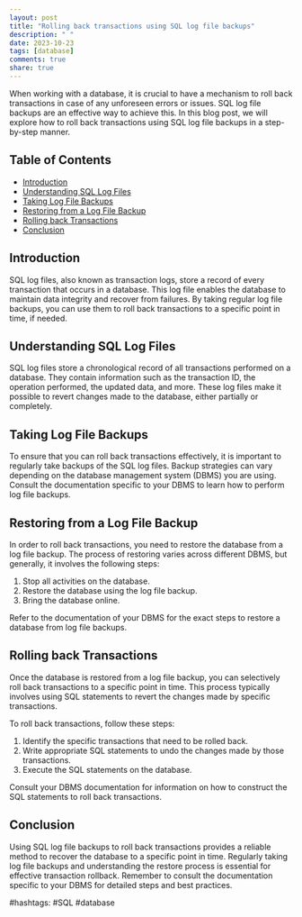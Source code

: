 ```yaml
---
layout: post
title: "Rolling back transactions using SQL log file backups"
description: " "
date: 2023-10-23
tags: [database]
comments: true
share: true
---
```


When working with a database, it is crucial to have a mechanism to roll back transactions in case of any unforeseen errors or issues. SQL log file backups are an effective way to achieve this. In this blog post, we will explore how to roll back transactions using SQL log file backups in a step-by-step manner.

## Table of Contents

- [Introduction](#introduction)
- [Understanding SQL Log Files](#understanding-sql-log-files)
- [Taking Log File Backups](#taking-log-file-backups)
- [Restoring from a Log File Backup](#restoring-from-a-log-file-backup)
- [Rolling back Transactions](#rolling-back-transactions)
- [Conclusion](#conclusion)

## Introduction

SQL log files, also known as transaction logs, store a record of every transaction that occurs in a database. This log file enables the database to maintain data integrity and recover from failures. By taking regular log file backups, you can use them to roll back transactions to a specific point in time, if needed.

## Understanding SQL Log Files

SQL log files store a chronological record of all transactions performed on a database. They contain information such as the transaction ID, the operation performed, the updated data, and more. These log files make it possible to revert changes made to the database, either partially or completely.

## Taking Log File Backups

To ensure that you can roll back transactions effectively, it is important to regularly take backups of the SQL log files. Backup strategies can vary depending on the database management system (DBMS) you are using. Consult the documentation specific to your DBMS to learn how to perform log file backups.

## Restoring from a Log File Backup

In order to roll back transactions, you need to restore the database from a log file backup. The process of restoring varies across different DBMS, but generally, it involves the following steps:

1. Stop all activities on the database.
2. Restore the database using the log file backup.
3. Bring the database online.

Refer to the documentation of your DBMS for the exact steps to restore a database from log file backups.

## Rolling back Transactions

Once the database is restored from a log file backup, you can selectively roll back transactions to a specific point in time. This process typically involves using SQL statements to revert the changes made by specific transactions.

To roll back transactions, follow these steps:

1. Identify the specific transactions that need to be rolled back.
2. Write appropriate SQL statements to undo the changes made by those transactions.
3. Execute the SQL statements on the database.

Consult your DBMS documentation for information on how to construct the SQL statements to roll back transactions.

## Conclusion

Using SQL log file backups to roll back transactions provides a reliable method to recover the database to a specific point in time. Regularly taking log file backups and understanding the restore process is essential for effective transaction rollback. Remember to consult the documentation specific to your DBMS for detailed steps and best practices.

#hashtags: #SQL #database
